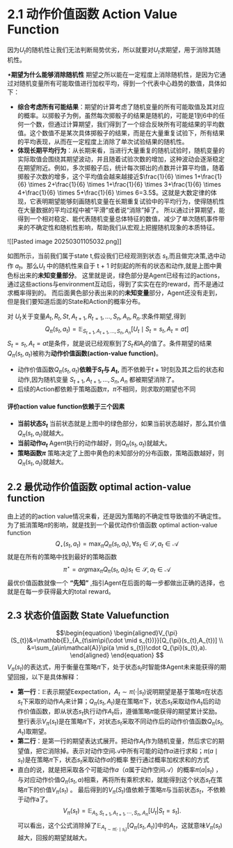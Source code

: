 
# 2.1 动作价值函数 Action Value Function

因为$U_{t}$的随机性让我们无法判断局势优劣，所以就要对$U_{t}$求期望，用于消除其随机性。

**$\star$期望为什么能够消除随机性**
期望之所以能在一定程度上消除随机性，是因为它通过对随机变量所有可能取值进行加权平均，得到一个代表中心趋势的数值，具体如下： 
- **综合考虑所有可能结果**：期望的计算考虑了随机变量的所有可能取值及其对应的概率。以掷骰子为例，虽然每次掷骰子的结果是随机的，可能是1到6中的任何一个数，但通过计算期望，我们得到了一个综合反映所有可能结果的平均数值。这个数值不是某次具体掷骰子的结果，而是在大量重复试验下，所有结果的平均表现，从而在一定程度上消除了单次试验结果的随机性。
- **体现长期平均行为**：从长期来看，当进行大量重复的随机试验时，随机变量的实际取值会围绕其期望波动，并且随着试验次数的增加，这种波动会逐渐稳定在期望附近。例如，多次掷骰子后，统计每次掷出的点数并计算平均值，随着掷骰子次数的增多，这个平均值会越来越接近$\frac{1}{6} \times 1+\frac{1}{6} \times 2+\frac{1}{6} \times 1+\frac{1}{6} \times 3+\frac{1}{6} \times 4+\frac{1}{6} \times 5+\frac{1}{6} \times 6=3.5$。这就是大数定律的体现，它表明期望能够刻画随机变量在长期重复试验中的平均行为，使得随机性在大量数据的平均过程中被“平滑”或者说“消除”掉了。 
所以通过计算期望，能得到一个相对稳定、能代表随机变量总体特征的数值，减少了单次随机事件带来的不确定性和随机性影响，帮助我们从宏观上把握随机现象的本质特征。

![[Pasted image 20250301105032.png]]

如图所示，当前我们属于state t,假设我们已经观测到状态 $s_{t}$,而且做完决策,选中动作 $a_{t}$。那么$U_{t}$ 中的随机性来自于 t + 1 时刻起的所有的状态和动作,就是上图中黄色标出来的**未知变量部分**。
这里就是说，绿色部分是Agent已经有过的actions，通过这些actions与environment互动后，得到了实实在在的reward，而不是通过求概率得到的。
而后面黄色部分表出来的的**未知变量**部分，Agent还没有走到，但是我们要知道后面的State和Action的概率分布。

对 $U_{t}$关于变量$A_{t},R_{t},S{t},A_{t+1},R_{t=1},\dots,S_{n},A_{n},R_{n}.$求条件期望,得到$$Q_{\pi}(s_{t},a_{t})=\mathbb {E}_{S_{t+1},A_{t+1},\dots,S_{n},A_{n}}[U_{t} \mid S_{t}=s_{t},A_{t}=a{t}]$$
$S_{t}=s_{t},A_{t}=a{t}$是条件，就是说已经观察到了$S_{t}和A_{t}$的值了。条件期望的结果$Q_{\pi}(s_{t},a_{t})$被称为**动作价值函数(action-value function)**。
- 动作价值函数$Q_{\pi}(s_{t},a_{t})$**依赖于$S_{t}$与 $A_{t}$,** 而不依赖于$t+1$时刻及其之后的状态和动作,因为随机变量 $S_{t+1}, A_{t+1},\dots, S_{n}, A_{n}$ 都被期望消除了。
- 后续的Action都依赖于策略函数$\pi$，$\pi$不相同，则求取的期望也不同
#### 评价action value function依赖于三个因素
- **当前状态$S_{t}$** 当前状态就是上图中的绿色部分，如果当前状态越好，那么其价值$Q_{\pi}(s_{t},a_{t})$就越大。
- **当前动作$a_{t}$**  Agent执行的动作越好，则$Q_{\pi}(s_{t},a_{t})$就越大。
- **策略函数$\pi$** 策略决定了上图中黄色的未知部分的分布函数，策略函数越好，则 $Q_{\pi}(s_{t},a_{t})$就越大。

## 2.2 最优动作价值函数 optimal action-value function
由上述的的action value情况来看，还是因为策略的不确定性导致值的不确定性。为了抵消策略$\pi$的影响，就是找到一个最优动作价值函数 optimal action-value function$$Q_{\star}(s_{t},a_{t})=\max_{\pi} Q_{\pi}(s_{t},a_{t}),\forall s_{t} \in \mathcal{S}, a_{t} \in \mathcal{A} $$
就是在所有的策略中找到最好的策略函数$$\pi^{\star} = arg\max_{\pi} Q_{\pi}(s_{t},a_{t}) s_{t} \in \mathcal{S}, a_{t} \in \mathcal{A} $$
最优价值函数就像一个 **“先知”** ,指引Agent在后面的每一步都做出正确的选择，也就是在每一步获得最大的total reward。

## 2.3 状态价值函数 State Valuefunction
$$\begin{equation}
\begin{aligned}V_{\pi}(S_{t})&=\mathbb{E}_{A_{t\sim\pi(\cdot \mid s_{t})}}[Q_{\pi}(s_{t},A_{t})] \\
&=\sum_{a\in\mathcal{A}}\pi(a \mid s_{t})\cdot Q_{\pi}(s_{t},a).
\end{aligned}
\end{equation}
$$
$V_{\pi}(s_t)$的表达式，用于衡量在策略$\pi$下，处于状态$s_t$时智能体Agent未来能获得的期望回报，以下是具体解释： 
- **第一行**：$\mathbb{E}$表示期望Eexpectation，$A_t\sim\pi(\cdot|s_t)$说明期望是基于策略$\pi$在状态$s_{t}$下采取的动作$A_{t}$来计算；$Q_{\pi}(s_{t}, A_{t})$是在策略$\pi$下，状态$s_{t}$采取动作$A_{t}$后的动作价值函数，即从状态$s_{t}$执行动作$A_{t}$后，遵循策略$\pi$能获得的期望累计奖励。整行表示$V_{\pi}(s_t)$是在策略$\pi$下，对状态$s_{t}$采取不同动作后的动作价值函数$Q_{\pi}(s_{t}, A_{t})$取期望。
- **第二行**：是第一行的期望表达式展开。把动作$A_{t}$作为随机变量，然后求它的期望值，把它消除掉。表示对动作空间$\mathcal{A}$中所有可能的动作$a$进行求和；$\pi(a \mid s_{t})$是在策略$\pi$下，状态$s_{t}$采取动作$a$的概率 整行通过概率加权求和的方式
- 直白的说，就是把采取各个可能动作$a$（$a$属于动作空间$\mathcal{A}$）的概率$\pi(a|s_t)$ ，与对应动作价值$Q_{\pi}(s_t, a)$相乘，再将所有乘积求和，就能得到这个状态$s_t$在策略$\pi$下的价值$V_{\pi}(s_t)$ 。
最后得到的$V_{\pi}(S_{t})$值依赖于策略$\pi$与当前状态$s_{t}$，不依赖于动作a了。
$$V_{\pi}(s_t) = \mathbb{E}_{A_t,S_{t + 1},A_{t + 1},\cdots,S_{n},A_{n}}\left[U_t \middle| S_t = s_t\right].$$
可以看出，这个公式消除掉了$\mathbb{E}_{A_{t\sim\pi(\cdot \mid s_{t})}}[Q_{\pi}(s_{t},A_{t})]$中的$A_{t}$，这就意味$V_{\pi}(s_t)$越大，回报的期望就越大。
